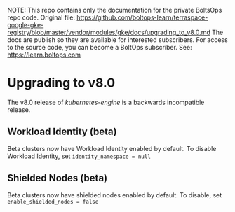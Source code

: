 <!-- note marker start -->
NOTE: This repo contains only the documentation for the private BoltsOps repo code.
Original file: https://github.com/boltops-learn/terraspace-google-gke-registry/blob/master/vendor/modules/gke/docs/upgrading_to_v8.0.md
The docs are publish so they are available for interested subscribers.
For access to the source code, you can become a BoltOps subscriber.
See: https://learn.boltops.com

<!-- note marker end -->

# Upgrading to v8.0

The v8.0 release of *kubernetes-engine* is a backwards incompatible
release.

## Workload Identity (beta)
Beta clusters now have Workload Identity enabled by default. To disable Workload Identity, set `identity_namespace = null`

## Shielded Nodes (beta)
Beta clusters now have shielded nodes enabled by default. To disable, set `enable_shielded_nodes = false`
